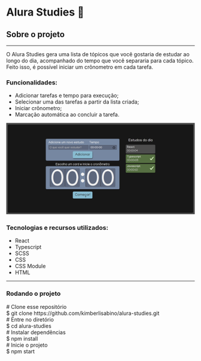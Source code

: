 # Alura Studies 📝

## Sobre o projeto
<hr>
<p>O Alura Studies gera uma lista de tópicos que você gostaria de estudar ao longo do dia, acompanhado do tempo que você separaria para cada tópico. Feito isso, é possível iniciar um crônometro em cada tarefa.</p>

<h3>Funcionalidades:</h3>
<ul>
    <li>Adicionar tarefas e tempo para execução;</li>
    <li>Selecionar uma das tarefas a partir da lista criada;</li>
    <li>Iniciar crônometro;</li>
    <li>Marcação automática ao concluir a tarefa.</li>
</ul>
<img src="./src/assets/img/printscreen.png">

<h3>Tecnologias e recursos utilizados:</h3>
<ul>
    <li>React</li>
    <li>Typescript</li>
    <li>SCSS</li>
    <li>CSS</li>
    <li>CSS Module</li>
    <li>HTML</li>
</ul>
<hr>
<h3>Rodando o projeto</h3>
<p> 
# Clone esse repositório <br>
$ git clone https://github.com/kimberlisabino/alura-studies.git
<br>
# Entre no diretório <br>
$ cd alura-studies
<br>
# Instalar dependências <br>
$ npm install
<br>
# Inicie o projeto <br>
$ npm start
</p>
